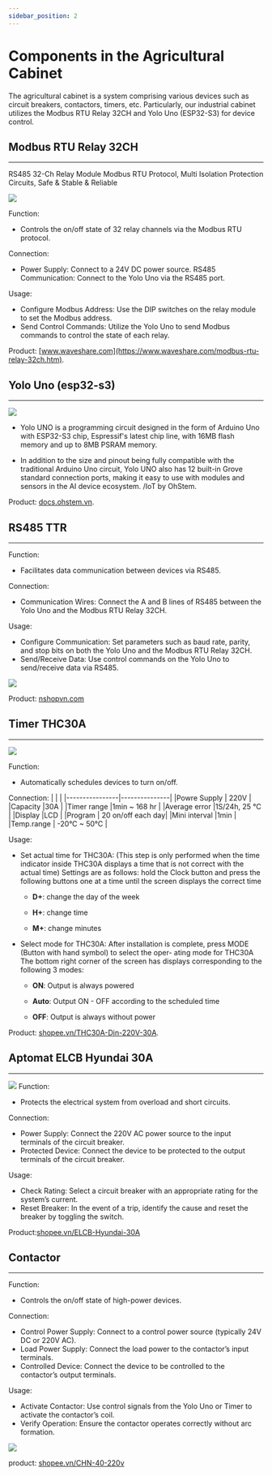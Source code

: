 ```yaml
---
sidebar_position: 2
---
```


# Components in the Agricultural Cabinet

The agricultural cabinet is a system comprising various devices such as circuit breakers, contactors, timers, etc. Particularly, our industrial cabinet utilizes the Modbus RTU Relay 32CH and Yolo Uno (ESP32-S3) for device control.

## Modbus RTU Relay 32CH
---
RS485 32-Ch Relay Module
Modbus RTU Protocol, Multi Isolation Protection Circuits, Safe & Stable & Reliable

![](https://www.waveshare.com/media/catalog/product/cache/1/image/560x560/9df78eab33525d08d6e5fb8d27136e95/m/o/modbus-rtu-relay-32ch-1.jpg)


Function:
- Controls the on/off state of 32 relay channels via the Modbus RTU protocol.
  
Connection:
- Power Supply: Connect to a 24V DC power source.
RS485 Communication: Connect to the Yolo Uno via the RS485 port.

Usage:
- Configure Modbus Address: Use the DIP switches on the relay module to set the Modbus address.
- Send Control Commands: Utilize the Yolo Uno to send Modbus commands to control the state of each relay.
  

Product: [www.waveshare.com](https://www.waveshare.com/modbus-rtu-relay-32ch.htm).



## Yolo Uno (esp32-s3)
---

![](https://docs.ohstem.vn/en/latest/_images/yolo_uno1.png)


- Yolo UNO is a programming circuit designed in the form of Arduino Uno with ESP32-S3 chip, Espressif's latest chip line, with 16MB flash memory and up to 8MB PSRAM memory.

- In addition to the size and pinout being fully compatible with the traditional Arduino Uno circuit, Yolo UNO also has 12 built-in Grove standard connection ports, making it easy to use with modules and sensors in the AI ​​device ecosystem. /IoT by OhStem.


Product: [docs.ohstem.vn](https://docs.ohstem.vn/en/latest/yolo_uno/lam_quen/gioi_thieu_yolo_uno.html).

## RS485 TTR
---
Function:
- Facilitates data communication between devices via RS485.

Connection:
- Communication Wires: Connect the A and B lines of RS485 between the Yolo Uno and the Modbus RTU Relay 32CH.

Usage:
- Configure Communication: Set parameters such as baud rate, parity, and stop bits on both the Yolo Uno and the Modbus RTU Relay 32CH.
- Send/Receive Data: Use control commands on the Yolo Uno to send/receive data via RS485.
  
![](https://nshopvn.com/wp-content/uploads/2020/01/module-giao-tiep-ttl-rs485-i4sm-3.jpg)

Product: [nshopvn.com](https://nshopvn.com/product/module-giao-tiep-ttl-rs485/)
## Timer THC30A
---
![](https://down-vn.img.susercontent.com/file/sg-11134201-22100-uah5xidtnaivcf)

Function:
- Automatically schedules devices to turn on/off.

Connection:
          |               |               |
          |----------------|---------------|
          |Powre Supply   | 220V          |
          |Capacity       |30A            |
          |Timer range    |1min ~ 168 hr   |
          |Average error  |1S/24h, 25 °C  |
          |Display        |LCD            |
          |Program        | 20 on/off each day|
          |Mini interval  |1min           |
          |Temp.range     | -20°C ~ 50°C  |

Usage:
- Set actual time for THC30A:
(This step is only performed when the time indicator inside THC30A displays a time that is not correct with the actual time) Settings are as follows: hold the Clock button and press the following buttons one at a time until the screen displays the correct time

    - **D+**: change the day of the week

    - **H+**: change time

    - **M+**: change minutes

- Select mode for THC30A:
After installation is complete, press MODE (Button with hand symbol) to select the oper-
ating mode for THC30A
The bottom right corner of the screen has displays corresponding to the following 3 modes:

    - **ON**: Output is always powered

    - **Auto**: Output ON - OFF according to the scheduled time 

    - **OFF**: Output is always without power




Product: [shopee.vn/THC30A-Din-220V-30A](https://shopee.vn/R%C6%A1-Le-C%C3%B4ng-T%E1%BA%AFc-H%E1%BA%B9n-Gi%E1%BB%9D-K%E1%BB%B9-Thu%E1%BA%ADt-S%E1%BB%91-2-D%C3%A2y-THC30A-Din-7-Ng%C3%A0y-AC-220V-230V-12V-24V-48V-16A-30A-i.904936388.23306359429?gidzl=RWNzQmknHmPY7lXg0Qv106KR-6yQ_4u2AaNmRapt7LCgHQDjIl4K0NWIeciOfqbIUHJrQ65HWOvR3BH700).


## Aptomat ELCB Hyundai 30A
---

![](https://down-vn.img.susercontent.com/file/vn-11134207-7r98o-lnbrskmnts6lc7)
Function:
- Protects the electrical system from overload and short circuits.

Connection:
- Power Supply: Connect the 220V AC power source to the input terminals of the circuit breaker.
- Protected Device: Connect the device to be protected to the output terminals of the circuit breaker.

Usage:
- Check Rating: Select a circuit breaker with an appropriate rating for the system’s current.
- Reset Breaker: In the event of a trip, identify the cause and reset the breaker by toggling the switch.

Product:[shopee.vn/ELCB-Hyundai-30A](https://shopee.vn/%C3%81t-ch%E1%BB%91ng-gi%E1%BA%ADt-ELCB-Hyundai-H%C3%A0n-Qu%E1%BB%91c-h%C3%A0ng-t%E1%BB%93n-kho-m%E1%BB%9Bi-100-d%C3%B2ng-r%C3%B2-15ma-30ma-i.61028488.19084052776?gidzl=JKhOClGyi7b1KTqp_YEsVqPKt3VbSRXy2GhKDhDwwoq92eSrjNpYVrjTXZFdAhyiMblHC66DGrnzypcmVm)

## Contactor
---
Function:
- Controls the on/off state of high-power devices.

Connection:
- Control Power Supply: Connect to a control power source (typically 24V DC or 220V AC).
- Load Power Supply: Connect the load power to the contactor’s input terminals.
- Controlled Device: Connect the device to be controlled to the contactor’s output terminals.

Usage:
- Activate Contactor: Use control signals from the Yolo Uno or Timer to activate the contactor’s coil.
- Verify Operation: Ensure the contactor operates correctly without arc formation.
  
![](https://down-vn.img.susercontent.com/file/61c55914d38bf90d9403cf172bfa39b1)

product: [shopee.vn/CHN-40-220v](https://shopee.vn/Kh%E1%BB%9Fi-%C4%91%E1%BB%99ng-t%E1%BB%AB-c%C3%B4ng-t%E1%BA%AFc-t%C6%A1-CHN-63-40-25-20A-220v-d%C3%B9ng-l%E1%BA%AFp-c%C3%B9ng-c%C3%B4ng-t%E1%BA%AFc-%C4%91i%E1%BB%81u-khi%E1%BB%83n-t%E1%BB%AB-xa-c%C3%B4ng-t%E1%BA%AFc-h%E1%BA%B9n-gi%E1%BB%9D-c%C3%B4ng-t%E1%BA%AFc-wifi-i.128742053.7283263441?xptdk=0ac6187b-a70c-422c-8777-f1163d1530aa)